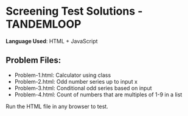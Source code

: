 # Screening Test Solutions - TANDEMLOOP

**Language Used**: HTML + JavaScript

## Problem Files:
- Problem-1.html: Calculator using class
- Problem-2.html: Odd number series up to input x
- Problem-3.html: Conditional odd series based on input
- Problem-4.html: Count of numbers that are multiples of 1-9 in a list

Run the HTML file in any browser to test.
